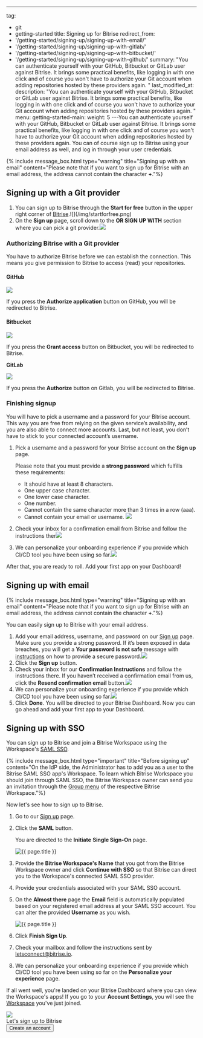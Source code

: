 ---
tag:
  - git
  - getting-started
title: Signing up for Bitrise
redirect_from:
  - '/getting-started/signing-up/signing-up-with-email/'
  - '/getting-started/signing-up/signing-up-with-gitlab/'
  - '/getting-started/signing-up/signing-up-with-bitbucket/'
  - '/getting-started/signing-up/signing-up-with-github/'
summary:
  "You can authenticate yourself with your GitHub, Bitbucket or GitLab user
  against Bitrise. It brings some practical benefits, like logging in with one click
  and of course you won't have to authorize your Git account when adding repositories
  hosted by these providers again. "
last_modified_at:
description:
  "You can authenticate yourself with your GitHub, Bitbucket or GitLab
  user against Bitrise. It brings some practical benefits, like logging in with one
  click and of course you won't have to authorize your Git account when adding repositories
  hosted by these providers again. "
menu:
  getting-started-main:
    weight: 5
---You can authenticate yourself with your GitHub, Bitbucket or GitLab user against Bitrise. It brings some practical benefits, like logging in with one click and of course you won't have to authorize your Git account when adding repositories hosted by these providers again. You can of course sign up to Bitrise using your email address as well, and log in through your user credentials.

{% include message_box.html type="warning" title="Signing up with an email" content="Please note that if you want to sign up for Bitrise with an email address, the address cannot contain the character **+**."%}

## Signing up with a Git provider

1. You can sign up to Bitrise through the **Start for free** button in the upper right corner of [Bitrise](https://www.bitrise.io/ 'https://www.bitrise.io/').![](/img/startforfree.png)
2. On the **Sign up** page, scroll down to the **OR SIGN UP WITH** section where you can pick a git provider.![](/img/signuppage.png)

### Authorizing Bitrise with a Git provider

You have to authorize Bitrise before we can establish the connection. This means you give permission to Bitrise to access (read) your repositories.

#### GitHub

![](/img/authorize-github.png)

If you press the **Authorize application** button on GitHub, you will be redirected to Bitrise.

#### Bitbucket

![](/img/authorize-bitbucket.png)

If you press the **Grant access** button on Bitbucket, you will be redirected to Bitrise.

**GitLab**

![](/img/authorize-gitlab.png)

If you press the **Authorize** button on Gitlab, you will be redirected to Bitrise.

### Finishing signup

You will have to pick a username and a password for your Bitrise account. This way you are free from relying on the given service’s availability, and you are also able to connect more accounts. Last, but not least, you don’t have to stick to your connected account’s username.

1. Pick a username and a password for your Bitrise account on the **Sign up** page.

   Please note that you must provide a **strong password** which fulfills these requirements:

   - It should have at least 8 characters.
   - One upper case character.
   - One lower case character.
   - One number.
   - Cannot contain the same character more than 3 times in a row (aaa).
   - Cannot contain your email or username.
     ![](/img/signuppage-1.png)

2. Check your inbox for a confirmation email from Bitrise and follow the instructions ther![](/img/checkyourinbox.png)
3. We can personalize your onboarding experience if you provide which CI/CD tool you have been using so far.![](/img/personalize.png)

After that, you are ready to roll. Add your first app on your Dashboard!

## Signing up with email

{% include message_box.html type="warning" title="Signing up with an email" content="Please note that if you want to sign up for Bitrise with an email address, the address cannot contain the character **+**."%}

You can easily sign up to Bitrise with your email address.

1. Add your email address, username, and password on our [Sign up](https://app.bitrise.io/users/sign_up 'https://app.bitrise.io/users/sign_up') page. Make sure you provide a strong password. If it’s been exposed in data breaches, you will get a **Your password is not safe** message with [instructions](https://haveibeenpwned.com/Passwords 'https://haveibeenpwned.com/Passwords') on how to provide a secure password.![](/img/signuppage-1.png)
2. Click the **Sign up** button.
3. Check your inbox for our **Confirmation Instructions** and follow the instructions there. If you haven’t received a confirmation email from us, click the **Resend confirmation email** button.![](/img/checkyourinbox.png)
4. We can personalize your onboarding experience if you provide which CI/CD tool you have been using so far.![](/img/personalize.png)
5. Click **Done**. You will be directed to your Bitrise Dashboard. Now you can go ahead and add your first app to your Dashboard.

## Signing up with SSO

You can sign up to Bitrise and join a Bitrise Workspace using the Workspace's [SAML SSO](/team-management/organizations/saml-sso-in-organizations/).

{% include message_box.html type="important" title="Before signing up" content="On the IdP side, the Administrator has to add you as a user to the Bitrise SAML SSO app's Workspace. To learn which Bitrise Workspace you should join through SAML SSO, the Bitrise Workspace owner can send you an invitation through the [Group menu](/team-management/organizations/members-organizations/#adding-members-to-workspaces) of the respective Bitrise Workspace."%}

Now let's see how to sign up to Bitrise.

1. Go to our [Sign up](https://app.bitrise.io/users/sign_up) page.
2. Click the **SAML** button.

   You are directed to the **Initiate** **Single Sign-On** page.

   ![{{ page.title }}](/img/saml-sso-sign-up.jpg)

3. Provide the **Bitrise Workspace's Name** that you got from the Bitrise Workspace owner and click **Continue with SSO** so that Bitrise can direct you to the Workspace's connected SAML SSO provider.
4. Provide your credentials associated with your SAML SSO account.
5. On the **Almost there** page the **Email** field is automatically populated based on your registered email address at your SAML SSO account. You can alter the provided **Username** as you wish.

   ![{{ page.title }}](/img/signup-saml-almost-there-1.jpg)

6. Click **Finish Sign Up**.
7. Check your mailbox and follow the instructions sent by letsconnect@bitrise.io.
8. We can personalize your onboarding experience if you provide which CI/CD tool you have been using so far on the **Personalize your experience** page.

If all went well, you're landed on your Bitrise Dashboard where you can view the Workspace's apps! If you go to your **Account Settings**, you will see the [Workspace]() you've just joined.

<div class="banner">
<img src="/assets/images/banner-bg-888x170.png" style="border: none;">
<div class="deploy-text">Let's sign up to Bitrise</div>
<a target="_blank" rel="noopener noreferrer" href="https://app.bitrise.io/users/sign_up"><button class="button">Create an account</button></a>
</div>
